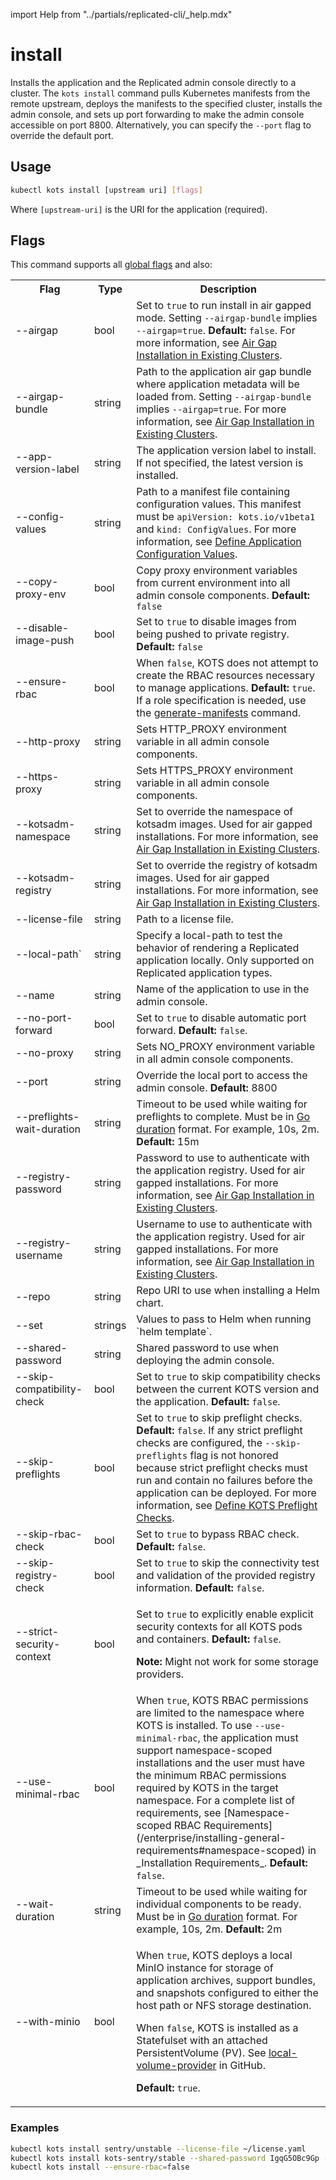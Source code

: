 import Help from "../partials/replicated-cli/_help.mdx"

# install

Installs the application and the Replicated admin console directly to a cluster.
The `kots install` command pulls Kubernetes manifests from the remote upstream, deploys the manifests to the specified cluster, installs the admin console, and sets up port forwarding to make the admin console accessible on port 8800.
Alternatively, you can specify the `--port` flag to override the default port.

## Usage

```bash
kubectl kots install [upstream uri] [flags]
```

Where `[upstream-uri]` is the URI for the application (required).

## Flags

This command supports all [global flags](kots-cli-global-flags) and also:

<table>
  <tr>
    <th>Flag</th>
    <th>Type</th>
    <th>Description</th>
  </tr>
  <tr>
    <td>--airgap</td>
    <td>bool</td>
    <td>Set to <code>true</code> to run install in air gapped mode. Setting <code>--airgap-bundle</code> implies <code>--airgap=true</code>. <strong>Default:</strong> <code>false</code>. For more information, see <a href="/enterprise/installing-existing-cluster-airgapped">Air Gap Installation in Existing Clusters</a>.</td>
  </tr>
  <tr>
    <td>--airgap-bundle</td>
    <td>string</td>
    <td>Path to the application air gap bundle where application metadata will be loaded from. Setting <code>--airgap-bundle</code> implies <code>--airgap=true</code>. For more information, see <a href="/enterprise/installing-existing-cluster-airgapped">Air Gap Installation in Existing Clusters</a>.</td>
  </tr>
  <tr>
    <td>--app-version-label</td>
    <td>string</td>
    <td>The application version label to install. If not specified, the latest version is installed. </td>
  </tr>
  <tr>
    <td>--config-values</td>
    <td>string</td>
    <td>Path to a manifest file containing configuration values. This manifest must be <code>apiVersion: kots.io/v1beta1</code> and <code>kind: ConfigValues</code>. For more information, see <a href="/enterprise/installing-existing-cluster-automation#define-application-configuration-values">Define Application Configuration Values</a>.</td>
  </tr>
  <tr>
    <td>--copy-proxy-env</td>
    <td>bool</td>
    <td>Copy proxy environment variables from current environment into all admin console components. <strong>Default:</strong> <code>false</code></td>
  </tr>
  <tr>
    <td>--disable-image-push</td>
    <td>bool</td>
    <td>Set to <code>true</code> to disable images from being pushed to private registry. <strong>Default:</strong> <code>false</code></td>
  </tr>
  <tr>
    <td>--ensure-rbac</td>
    <td>bool</td>
    <td>When <code>false</code>, KOTS does not attempt to create the RBAC resources necessary to manage applications. <strong>Default:</strong> <code>true</code>. If a role specification is needed, use the <a href="kots-cli-admin-console-generate-manifests">generate-manifests</a> command.</td>
  </tr>
  <Help/>
  <tr>
    <td>--http-proxy</td>
    <td>string</td>
    <td>Sets HTTP_PROXY environment variable in all admin console components.</td>
  </tr>
  <tr>
    <td>--https-proxy</td>
    <td>string</td>
    <td>Sets HTTPS_PROXY environment variable in all admin console components.</td>
  </tr>
  <tr>
    <td>--kotsadm-namespace</td>
    <td>string</td>
    <td>Set to override the namespace of kotsadm images. Used for air gapped installations. For more information, see <a href="/enterprise/installing-existing-cluster-airgapped">Air Gap Installation in Existing Clusters</a>.</td>
  </tr>
  <tr>
    <td>--kotsadm-registry</td>
    <td>string</td>
    <td>Set to override the registry of kotsadm images. Used for air gapped installations. For more information, see <a href="/enterprise/installing-existing-cluster-airgapped">Air Gap Installation in Existing Clusters</a>.</td>
  </tr>
  <tr>
    <td>--license-file</td>
    <td>string</td>
    <td>Path to a license file.</td>
  </tr>
  <tr>
    <td>--local-path`</td>
    <td>string</td>
    <td>Specify a local-path to test the behavior of rendering a Replicated application locally. Only supported on Replicated application types.</td>
  </tr>
  <tr>
    <td>--name</td>
    <td>string</td>
    <td>Name of the application to use in the admin console.</td>
  </tr>
  <tr>
    <td>--no-port-forward</td>
    <td>bool</td>
    <td>Set to <code>true</code> to disable automatic port forward. <strong>Default:</strong> <code>false</code>.</td>
  </tr>
  <tr>
    <td>--no-proxy</td>
    <td>string</td>
    <td>Sets NO_PROXY environment variable in all admin console components.</td>
  </tr>
  <tr>
    <td>--port</td>
    <td>string</td>
    <td>Override the local port to access the admin console. <strong>Default:</strong> 8800 </td>
  </tr>
  <tr>
    <td>--preflights-wait-duration</td>
    <td>string</td>
    <td>Timeout to be used while waiting for preflights to complete. Must be in <a href="https://pkg.go.dev/time#ParseDuration">Go duration</a> format. For example, 10s, 2m. <strong>Default:</strong> 15m</td>
  </tr>
  <tr>
    <td>--registry-password</td>
    <td>string</td>
    <td>Password to use to authenticate with the application registry. Used for air gapped installations. For more information, see <a href="/enterprise/installing-existing-cluster-airgapped">Air Gap Installation in Existing Clusters</a>.</td>
  </tr>
  <tr>
    <td>--registry-username</td>
    <td>string</td>
    <td>Username to use to authenticate with the application registry. Used for air gapped installations. For more information, see <a href="/enterprise/installing-existing-cluster-airgapped">Air Gap Installation in Existing Clusters</a>.</td>
  </tr>
  <tr>
    <td>--repo</td>
    <td>string</td>
    <td>Repo URI to use when installing a Helm chart.</td>
  </tr>
  <tr>
    <td>--set</td>
    <td>strings</td>
    <td>Values to pass to Helm when running `helm template`.</td>
  </tr>
  <tr>
    <td>--shared-password</td>
    <td>string</td>
    <td>Shared password to use when deploying the admin console.</td>
  </tr>
  <tr>
    <td>--skip-compatibility-check</td>
    <td>bool</td>
    <td>Set to <code>true</code> to skip compatibility checks between the current KOTS version and the application. <strong>Default:</strong> <code>false</code>.</td>
  </tr>
  <tr>
    <td>--skip-preflights</td>
    <td>bool</td>
    <td>Set to <code>true</code> to skip preflight checks. <strong>Default:</strong> <code>false</code>. If any strict preflight checks are configured, the <code>--skip-preflights</code> flag is not honored because strict preflight checks must run and contain no failures before the application can be deployed. For more information, see <a href="/vendor/preflight-kots-defining">Define KOTS Preflight Checks</a>.</td>
  </tr>
  <tr>
    <td>--skip-rbac-check</td>
    <td>bool</td>
    <td>Set to <code>true</code> to bypass RBAC check. <strong>Default:</strong> <code>false</code>.</td>
  </tr>
  <tr>
    <td>--skip-registry-check</td>
    <td>bool</td>
    <td>Set to <code>true</code> to skip the connectivity test and validation of the provided registry information. <strong>Default:</strong> <code>false</code>.</td>
  </tr>
  <tr>
    <td>--strict-security-context</td>
    <td>bool</td>
    <td><p>Set to <code>true</code> to explicitly enable explicit security contexts for all KOTS pods and containers. <strong>Default:</strong> <code>false</code>.</p> <p><strong>Note:</strong> Might not work for some storage providers.</p></td>
  </tr>
  <tr>
    <td>--use-minimal-rbac</td>
    <td>bool</td>
    <td>When <code>true</code>, KOTS RBAC permissions are limited to the namespace where KOTS is installed. To use  <code>--use-minimal-rbac</code>, the application must support namespace-scoped installations and the user must have the minimum RBAC permissions required by KOTS in the target namespace. For a complete list of requirements, see [Namespace-scoped RBAC Requirements​](/enterprise/installing-general-requirements#namespace-scoped) in _Installation Requirements_. <strong>Default:</strong> <code>false</code>.</td>
  </tr>
  <tr>
    <td>--wait-duration</td>
    <td>string</td>
    <td>Timeout to be used while waiting for individual components to be ready. Must be in <a href="https://pkg.go.dev/time#ParseDuration">Go duration</a> format. For example, 10s, 2m. <strong>Default:</strong> 2m</td>
  </tr>
  <tr>
    <td>--with-minio</td>
    <td>bool</td>
    <td><p>When <code>true</code>, KOTS deploys a local MinIO instance for storage of application archives, support bundles, and snapshots configured to either the host path or NFS storage destination.</p>
    <p>When <code>false</code>, KOTS is installed as a Statefulset with an attached PersistentVolume (PV). See <a href="https://github.com/replicatedhq/local-volume-provider">local-volume-provider</a> in GitHub. </p>
    <p><strong>Default:</strong> <code>true</code>.</p>
    </td>
  </tr>
</table>

### Examples

```bash
kubectl kots install sentry/unstable --license-file ~/license.yaml
kubectl kots install kots-sentry/stable --shared-password IgqG5OBc9Gp --license-file ~/sentry-license.yaml --namespace sentry-namespace --config-values ~/config-values.yaml
kubectl kots install --ensure-rbac=false
```
